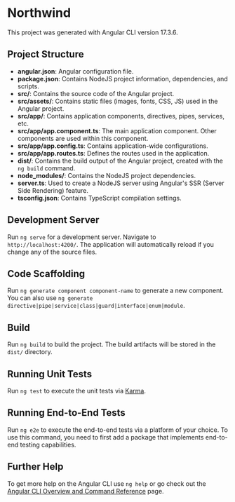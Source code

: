 # Northwind

This project was generated with Angular CLI version 17.3.6.

## Project Structure

- **angular.json**: Angular configuration file.
- **package.json**: Contains NodeJS project information, dependencies, and scripts.
- **src/**: Contains the source code of the Angular project.
- **src/assets/**: Contains static files (images, fonts, CSS, JS) used in the Angular project.
- **src/app/**: Contains application components, directives, pipes, services, etc.
- **src/app/app.component.ts**: The main application component. Other components are used within this component.
- **src/app/app.config.ts**: Contains application-wide configurations.
- **src/app/app.routes.ts**: Defines the routes used in the application.
- **dist/**: Contains the build output of the Angular project, created with the `ng build` command.
- **node_modules/**: Contains the NodeJS project dependencies.
- **server.ts**: Used to create a NodeJS server using Angular's SSR (Server Side Rendering) feature.
- **tsconfig.json**: Contains TypeScript compilation settings.

## Development Server

Run `ng serve` for a development server. Navigate to `http://localhost:4200/`. The application will automatically reload if you change any of the source files.

## Code Scaffolding

Run `ng generate component component-name` to generate a new component. You can also use `ng generate directive|pipe|service|class|guard|interface|enum|module`.

## Build

Run `ng build` to build the project. The build artifacts will be stored in the `dist/` directory.

## Running Unit Tests

Run `ng test` to execute the unit tests via [Karma](https://karma-runner.github.io).

## Running End-to-End Tests

Run `ng e2e` to execute the end-to-end tests via a platform of your choice. To use this command, you need to first add a package that implements end-to-end testing capabilities.

## Further Help

To get more help on the Angular CLI use `ng help` or go check out the [Angular CLI Overview and Command Reference](https://angular.io/cli) page.
